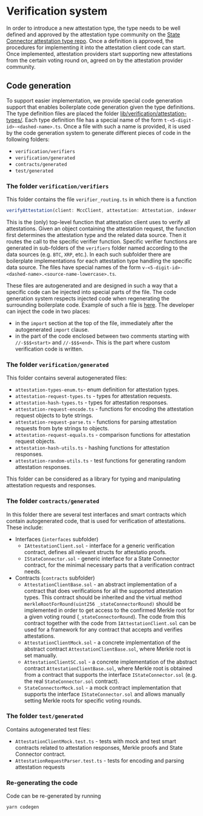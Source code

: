 # Verification system

In order to introduce a new attestation type, the type needs to be well defined and approved by the attestation type community on the [State Connector attestation type repo](https://github.com/flare-foundation/state-connector-attestation-types). Once a definition is approved, the procedures for implementing it into the attestation client code can start. Once implemented, attestation providers start supporting new attestations from the certain voting round on, agreed on by the attestation provider community.

## Code generation

To support easier implementation, we provide special code generation support that enables boilerplate code generation given the type definitions.
The type definition files are placed the folder [lib/verification/attestation-types/](../../lib/verification/attestation-types/). Each type definition file has a special name of the form `t-<5-digit-id>-<dashed-name>.ts`. Once a file with such a name is provided, it is used by the code generation system to generate different pieces of code in the following folders:
- `verification/verifiers`
- `verification/generated`
- `contracts/generated`
- `test/generated`

### The folder `verification/verifiers`

This folder contains the file `verifier_routing.ts` in which there is a function 

```Typescript
verifyAttestation(client: MccClient, attestation: Attestation, indexer: IndexedQueryManager, recheck = false)
```

This is the (only) top-level function that attestation client uses to verify all attestations. Given an object containing the attestation request, the function first determines the attestation type and the related data source. Then it routes the call to the specific verifier function. Specific verifier functions are generated in sub-folders of the `verifiers` folder named according to the data sources (e.g. `BTC`, `XRP`, etc.). In each such subfolder there are boilerplate implementations for each attestation type handling the specific data source. The files have special names of the form `v-<5-digit-id>-<dashed-name>.<source-name-lowercase>.ts`.

These files are autogenerated and are designed in such a way that a specific code can be injected into special parts of the file. The code generation system respects injected code when regenerating the surrounding boilerplate code. Example of such a file is [here](../../lib/verification/verifiers/BTC/v-00001-payment.btc.ts). The developer can inject the code in two places:
- in the `import` section at the top of the file, immediately after the autogenerated `import` clause.
- in the part of the code enclosed between two comments starting with `//-$$$<start>`  and `//-$$$<end>`. This is the part where custom verification code is written.

### The folder `verification/generated`

This folder contains several autogenerated files:
- `attestation-types-enum.ts`- enum definition for attestation types.
- `attestation-request-types.ts` - types for attestation requests.
- `attestation-hash-types.ts` - types for attestation responses.
- `attestation-request-encode.ts` - functions for encoding the attestation request objects to byte strings.
- `attestation-request-parse.ts` - functions for parsing attestation requests from byte strings to objects.
- `attestation-request-equals.ts` - comparison functions for attestation request objects.
- `attestation-hash-utils.ts` - hashing functions for attestation responses.
- `attestation-random-utils.ts` - test functions for generating random attestation responses.

This folder can be considered as a library for typing and manipulating attestation requests and responses.

### The folder `contracts/generated`

In this folder there are several test interfaces and smart contracts which contain autogenerated code, that is used for verification of attestations. These include:
- Interfaces (`interfaces` subfolder)
  - `IAttestationClient.sol` - interface for a generic verification contract, defines all relevant structs for attestatio proofs.
  - `IStateConnector.sol` - generic interface for a State Connector contract, for the minimal necessary parts that a verification contract needs.
- Contracts (`contracts` subfolder)
  - `AttestationClientBase.sol` - an abstract implementation of a contract that does verifications for all the supported attestation types. This contract should be inherited and the virtual method `merkleRootForRound(uint256 _stateConnectorRound)` should be implemented in order to get access to the confirmed Merkle root for a given voting round (`_stateConnectorRound`). The code from this contract together with the code from `IAttestationClient.sol` can be used for a framework for any contract that accepts and verifies attestations.
  - `AttestationClientMock.sol` - a concrete implementation of the abstract contract `AttestationClientBase.sol`, where Merkle root is set manually.
  - `AttestationClientSC.sol` - a concrete implementation of the abstract contract `AttestationClientBase.sol`, where Merkle root is obtained from a contract that supports the interface `IStateConnector.sol` (e.g. the real `StateConnector.sol` contract).
  - `StateConnectorMock.sol` - a mock contract implementation that supports the interface `IStateConnector.sol` and allows manually setting Merkle roots for specific voting rounds.


### The folder `test/generated`

Contains autogenerated test files:
- `AttestationClientMock.test.ts` - tests with mock and test smart contracts related to attestation responses, Merkle proofs and State Connector contract.
- `AttestationRequestParser.test.ts` - tests for encoding and parsing attestation requests


### Re-generating the code

Code can be re-generated by running

```bash
yarn codegen
```

